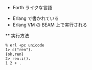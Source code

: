 * Forth ライクな言語

- Erlang で書かれている
- Erlang VM の BEAM 上で実行される

** 実行方法

```
% erl +pc unicode
1> c("ren").
{ok,ren}
2> ren:i().
1 2 + .
```
